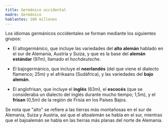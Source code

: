 ```yaml
---
title: Germánico occidental
madre: Germánico
hablantes: 160 millones
---
```


Los idiomas germánicos occidentales se forman mediante los siguientes grupos:

* El altogermánico, que incluye las variedades del **alto alemán** hablado en el sur de Alemania, Austria y Suiza, y que es la base del **alemán estándar** (97m), llamado el *hochdeutsche*.

* El bajogermánico, que incluye el **neerlandés** (del que viene el dialecto flamenco; 25m) y el afrikaans (Sudáfrica), y las variedades del **bajo alemán**.

* El anglofrisan, que incluye el **inglés** (63m), el **escocés** (que se consideraba un dialecto del inglés durante mucho tiempo; 1,5m), y el **frisan** (0,5m) de la región de Frisia en los Países Bajos.

Se nota que "alto" se refiere a las tierras más montañosas en el sur de Alemania, Suiza y Austria, así que el altoalemán se habla en el sur, mientras que el bajoalemán se habla en las tierras más planas del norte de Alemania.